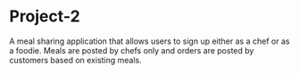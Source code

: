 # Project-2
A meal sharing application that allows users to sign up either as a chef or as a foodie. Meals are posted by chefs only and orders are posted by customers based on existing meals.
